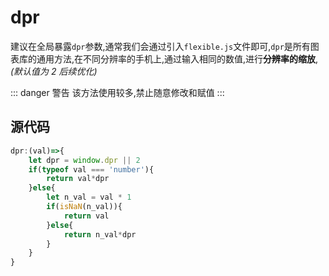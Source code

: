# dpr

建议在全局暴露`dpr`参数,通常我们会通过引入`flexible.js`文件即可,`dpr`是所有图表库的通用方法,在不同分辨率的手机上,通过输入相同的数值,进行**分辨率的缩放**,*(默认值为 2 后续优化)*

::: danger 警告
该方法使用较多,禁止随意修改和赋值
:::

## 源代码
``` js
dpr:(val)=>{
    let dpr = window.dpr || 2
    if(typeof val === 'number'){
        return val*dpr
    }else{
        let n_val = val * 1
        if(isNaN(n_val)){
            return val
        }else{
            return n_val*dpr
        }
    } 
}
```
